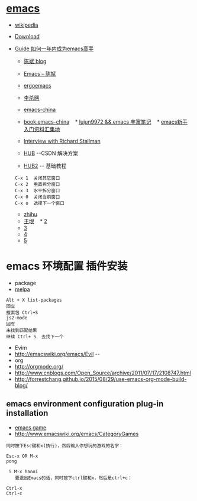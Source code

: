 # [emacs](https://www.gnu.org/software/emacs/tour/)
  * [wikipedia](https://zh.wikipedia.org/wiki/Emacs)
  * [Download](https://ftp.gnu.org/gnu/emacs/windows/)
  * [Guide 如何一年内成为emacs高手](https://github.com/redguardtoo/mastering-emacs-in-one-year-guide/blob/master/guide-zh.org)
    * [陈斌 blog](http://blog.binchen.org/)
    * [Emacs – 陈斌](https://codetimecn.com/episodes/emacs)
    * [ergoemacs](http://ergoemacs.org/emacs/emacs.html)
    * [李杀网](http://xahlee.org/)
    * [emacs-china](https://emacs-china.org/)
    * [book.emacs-china](http://book.emacs-china.org/)
    * [lujun9972 && emacs 丰富笔记](https://github.com/lujun9972/lujun9972.github.com/tree/source/Emacs%E4%B9%8B%E6%80%92)
    * [emacs新手入门资料汇集地](https://github.com/emacs-china/hello-emacs)
    * [Interview with Richard Stallman](http://hackerpublicradio.org/eps.php?id=1116)
  
    * [HUB](http://blog.csdn.net/PfanAya/article/category/784884)  --CSDN 解决方案
    
    * [HUB2](http://www.cnblogs.com/robertzml/tag/Emacs/)         -- 基础教程
    
     ```
     C-x 1	关闭其它窗口
     C-x 2	垂直拆分窗口
     C-x 3	水平拆分窗口
     C-x 0	关闭当前窗口
     C-x o	选择下一个窗口
     ```
    * [zhihu](http://www.zhihu.com/topic/19572409)
    * [王垠](http://arch.pconline.com.cn//pcedu/soft/gj/photo/0609/865628.html)
    * [2](http://www.emacswiki.org/emacs/%E5%9F%BA%E6%9C%AC%E6%93%8D%E4%BD%9C)
    * [3](http://www.cbi.pku.edu.cn/chinese/documents/csdoc/emacs/)
    * [4](http://www.ibm.com/developerworks/cn/education/linux/l-emacs/l-emacs.html)
    * [5](http://www.jianshu.com/p/b4cf683c25f3)
  
# emacs 环境配置 插件安装

 * package
 * [melpa](https://melpa.org)
 ```
 Alt + X list-packages
 回车
 搜索包 Ctrl+S 
 js2-mode
 回车
 未找到匹配结果
 继续 Ctrl+ S  去找下一个
 ```

 * Evim
  * http://emacswiki.org/emacs/Evil --
 * org
  * http://orgmode.org/
  * http://www.cnblogs.com/Open_Source/archive/2011/07/17/2108747.html
  * http://forrestchang.github.io/2015/08/29/use-emacs-org-mode-build-blog/

## emacs environment configuration plug-in installation
* [emacs game](http://www.admin10000.com/document/4013.html)
* http://www.emacswiki.org/emacs/CategoryGames
```
同时按下Esc键和x(执行)，然后输入你想玩的游戏的名字：

Esc-x OR M-x
pong 

 5 M-x hanoi
　　要退出Emacs的话，同时按下ctrl键和x，然后是ctrl+c：

Ctrl-x
Ctrl-c
```
